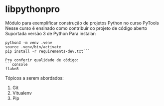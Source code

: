 # libpythonpro
Módulo para exemplificar construção de projetos Python no curso PyTools
Nesse curso é ensinado como contribuir co projeto de código aberto
Suportada versão 3 de Python
Para instalar:

```console
python3 -m venv .venv
source .venv/bin/activate
pip install -r requirements-dev.txt```

Pra conferir qualidade de código:
```console
flake8
```
Tópicos a serem abordados:
1. Git
2. Vitualenv
3. Pip